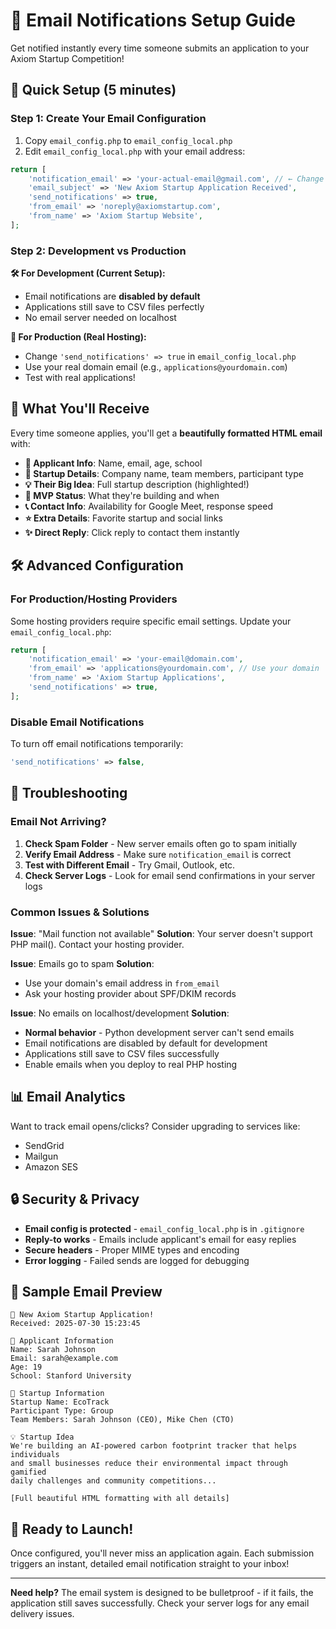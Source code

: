 # 📧 Email Notifications Setup Guide

Get notified instantly every time someone submits an application to your Axiom Startup Competition!

## 🚀 Quick Setup (5 minutes)

### Step 1: Create Your Email Configuration
1. Copy `email_config.php` to `email_config_local.php`
2. Edit `email_config_local.php` with your email address:

```php
return [
    'notification_email' => 'your-actual-email@gmail.com', // ← Change this!
    'email_subject' => 'New Axiom Startup Application Received',
    'send_notifications' => true,
    'from_email' => 'noreply@axiomstartup.com',
    'from_name' => 'Axiom Startup Website',
];
```

### Step 2: Development vs Production

**🛠️ For Development (Current Setup):**
- Email notifications are **disabled by default** 
- Applications still save to CSV files perfectly
- No email server needed on localhost

**🚀 For Production (Real Hosting):**
- Change `'send_notifications' => true` in `email_config_local.php`
- Use your real domain email (e.g., `applications@yourdomain.com`)
- Test with real applications!

## 📨 What You'll Receive

Every time someone applies, you'll get a **beautifully formatted HTML email** with:

- **🎯 Applicant Info**: Name, email, age, school
- **🏢 Startup Details**: Company name, team members, participant type  
- **💡 Their Big Idea**: Full startup description (highlighted!)
- **🔧 MVP Status**: What they're building and when
- **📞 Contact Info**: Availability for Google Meet, response speed
- **⭐ Extra Details**: Favorite startup and social links
- **✨ Direct Reply**: Click reply to contact them instantly

## 🛠️ Advanced Configuration

### For Production/Hosting Providers

Some hosting providers require specific email settings. Update your `email_config_local.php`:

```php
return [
    'notification_email' => 'your-email@domain.com',
    'from_email' => 'applications@yourdomain.com', // Use your domain
    'from_name' => 'Axiom Startup Applications',
    'send_notifications' => true,
];
```

### Disable Email Notifications

To turn off email notifications temporarily:

```php
'send_notifications' => false,
```

## 🔧 Troubleshooting

### Email Not Arriving?

1. **Check Spam Folder** - New server emails often go to spam initially
2. **Verify Email Address** - Make sure `notification_email` is correct
3. **Test with Different Email** - Try Gmail, Outlook, etc.
4. **Check Server Logs** - Look for email send confirmations in your server logs

### Common Issues & Solutions

**Issue**: "Mail function not available"
**Solution**: Your server doesn't support PHP mail(). Contact your hosting provider.

**Issue**: Emails go to spam
**Solution**: 
- Use your domain's email address in `from_email`
- Ask your hosting provider about SPF/DKIM records

**Issue**: No emails on localhost/development
**Solution**: 
- **Normal behavior** - Python development server can't send emails
- Email notifications are disabled by default for development
- Applications still save to CSV files successfully
- Enable emails when you deploy to real PHP hosting

## 📊 Email Analytics

Want to track email opens/clicks? Consider upgrading to services like:
- SendGrid
- Mailgun  
- Amazon SES

## 🔒 Security & Privacy

- **Email config is protected** - `email_config_local.php` is in `.gitignore`
- **Reply-to works** - Emails include applicant's email for easy replies
- **Secure headers** - Proper MIME types and encoding
- **Error logging** - Failed sends are logged for debugging

## 🎯 Sample Email Preview

```
🚀 New Axiom Startup Application!
Received: 2025-07-30 15:23:45

👤 Applicant Information
Name: Sarah Johnson  
Email: sarah@example.com
Age: 19
School: Stanford University

🏢 Startup Information  
Startup Name: EcoTrack
Participant Type: Group
Team Members: Sarah Johnson (CEO), Mike Chen (CTO)

💡 Startup Idea
We're building an AI-powered carbon footprint tracker that helps individuals 
and small businesses reduce their environmental impact through gamified 
daily challenges and community competitions...

[Full beautiful HTML formatting with all details]
```

## 🚀 Ready to Launch!

Once configured, you'll never miss an application again. Each submission triggers an instant, detailed email notification straight to your inbox!

---

**Need help?** The email system is designed to be bulletproof - if it fails, the application still saves successfully. Check your server logs for any email delivery issues. 